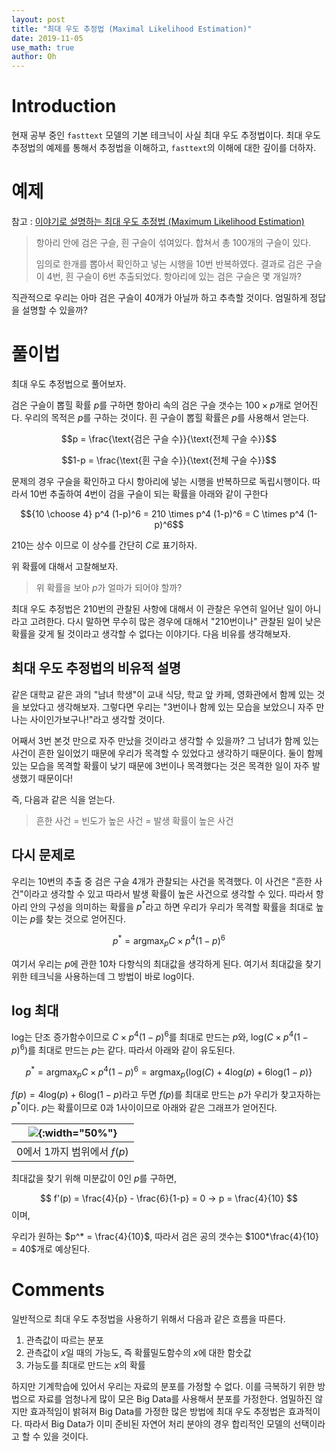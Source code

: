 ```yaml
---
layout: post
title: "최대 우도 추정법 (Maximal Likelihood Estimation)"
date: 2019-11-05
use_math: true
author: Oh
---
```



# Introduction

현재 공부 중인 `fasttext` 모델의 기본 테크닉이 사실 최대 우도 추정법이다.
최대 우도 추정법의 예제를 통해서 추정법을 이해하고, `fasttext`의 이해에 대한 깊이를 더하자.

# 예제

참고 : [이야기로 설명하는 최대 우도 추정법 (Maximum Likelihood Estimation)](https://youtu.be/sOtkPm_1GYw)

> 항아리 안에 검은 구슬, 흰 구슬이 섞여있다.
> 합쳐서 총 100개의 구슬이 있다.
>
> 임의로 한개를 뽑아서 확인하고 넣는 시행을 10번 반복하였다.
> 결과로 검은 구슬이 4번, 흰 구슬이 6번 추출되었다. 
> 항아리에 있는 검은 구슬은 몇 개일까?

직관적으로 우리는 아마 검은 구슬이 40개가 아닐까 하고 추측할 것이다.
엄밀하게 정답을 설명할 수 있을까?

# 풀이법 

최대 우도 추정법으로 풀어보자.

검은 구슬이 뽑힐 확률 $p$를 구하면 항아리 속의 검은 구슬 갯수는 $100 \times p$개로 얻어진다. 우리의 목적은 $p$를 구하는 것이다. 흰 구슬이 뽑힐 확률은 $p$를 사용해서 얻는다.

$$p = \frac{\text{검은 구슬 수}}{\text{전체 구슬 수}}$$

$$1-p = \frac{\text{흰 구슬 수}}{\text{전체 구슬 수}}$$

문제의 경우 구슬을 확인하고 다시 항아리에 넣는 시행을 반복하므로 독립시행이다.
따라서 10번 추출하여 4번이 검을 구슬이 되는 확률을 아래와 같이 구한다

$${10 \choose 4} p^4 (1-p)^6 = 210 \times p^4 (1-p)^6 = C \times p^4 (1-p)^6$$

210는 상수 이므로 이 상수를 간단히 $C$로 표기하자.

위 확률에 대해서 고찰해보자.

> 위 확률을 보아 $p$가 얼마가 되어야 할까?

최대 우도 추정법은 210번의 관찰된 사항에 대해서 이 관찰은 우연히 일어난 일이 아니라고 고려한다. 다시 말하면 무수히 많은 경우에 대해서 "210번이나" 관찰된 일이 낮은 확률을 갖게 될 것이라고 생각할 수 없다는 이야기다. 다음 비유를 생각해보자.

## 최대 우도 추정법의 비유적 설명

같은 대학교 같은 과의 "남녀 학생"이 교내 식당, 학교 앞 카페, 영화관에서 함께 있는 것을 보았다고 생각해보자. 그렇다면 우리는 "3번이나 함께 있는 모습을 보았으니 자주 만나는 사이인가보구나!"라고 생각할 것이다. 

어째서 3번 본것 만으로 자주 만났을 것이라고 생각할 수 있을까?
그 남녀가 함께 있는 사건이 흔한 일이었기 때문에 우리가 목격할 수 있었다고 생각하기 때문이다.
둘이 함께있는 모습을 목격할 확률이 낮기 때문에 3번이나 목격했다는 것은 목격한 일이 자주 발생했기 때문이다!

즉, 다음과 같은 식을 얻는다.

> 흔한 사건 = 빈도가 높은 사건 = 발생 확률이 높은 사건

## 다시 문제로

우리는 10번의 추출 중 검은 구슬 4개가 관찰되는 사건을 목격했다. 
이 사건은 "흔한 사건"이라고 생각할 수 있고 따라서 발생 확률이 높은 사건으로 생각할 수 있다.
따라서 항아리 안의 구성을 의미하는 확률을 $p^*$라고 하면 우리가 우리가 목격할 확률을 최대로 높이는 $p$를 찾는 것으로 얻어진다.

$$p^* = \mathrm{argmax}_p C \times p^4(1-p)^6$$

여기서 우리는 $p$에 관한 10차 다항식의 최대값을 생각하게 된다.
여기서 최대값을 찾기위한 테크닉을 사용하는데 그 방법이 바로 $\mathrm{log}$이다.

## $\mathrm{log}$ 최대

$\mathrm{log}$는 단조 증가함수이므로 $C \times p^4(1-p)^6$를 최대로 만드는 $p$와, 
$\mathrm{log}(C \times p^4(1-p)^6)$를 최대로 만드는 $p$는 같다. 따라서 아래와 같이 유도된다.

$$p^* = \mathrm{argmax}_p C \times p^4(1-p)^6 = \mathrm{argmax}_p \{\mathrm{log}(C) + 4\mathrm{log}(p) + 6\mathrm{log}(1-p)\}$$

$f(p) = 4\mathrm{log}(p) + 6\mathrm{log}(1-p)$라고 두면 $f(p)$를 최대로 만드는 $p$가 우리가 찾고자하는 $p^*$이다. $p$는 확률이므로 0과 1사이이므로 아래와 같은 그래프가 얻어진다.

|![](https://drive.google.com/uc?id=1-uFlTNaTB9DyqCKQJtbP8kFxumFdatCt){:width="50%"}|
|:-:|
|0에서 1까지 범위에서 $f(p)$|


최대값을 찾기 위해 미분값이 $0$인 $p$를 구하면,

$$ f'(p) = \frac{4}{p} - \frac{6}{1-p} = 0 -> p = \frac{4}{10} $$ 이며,

우리가 원하는 $p^* = \frac{4}{10}$, 따라서 검은 공의 갯수는 $100*\frac{4}{10} = 40$개로 예상된다. 

# Comments

일반적으로 최대 우도 추정법을 사용하기 위해서 다음과 같은 흐름을 따른다.

1. 관측값이 따르는 분포
2. 관측값이 $x$일 때의 가능도, 즉 확률밀도함수의 $x$에 대한 함숫값
3. 가능도를 최대로 만드는 $x$의 확률

하지만 기계학습에 있어서 우리는 자료의 분포를 가정할 수 없다. 
이를 극복하기 위한 방법으로 자료를 엄청나게 많이 모은 Big Data를 사용해서 분포를 가정한다.
엄밀하진 않지만 효과적임이 밝혀져 Big Data를 가정한 많은 방법에 최대 우도 추정법은 효과적이다.
따라서 Big Data가 이미 준비된 자연어 처리 분야의 경우 합리적인 모델의 선택이라고 할 수 있을 것이다.
